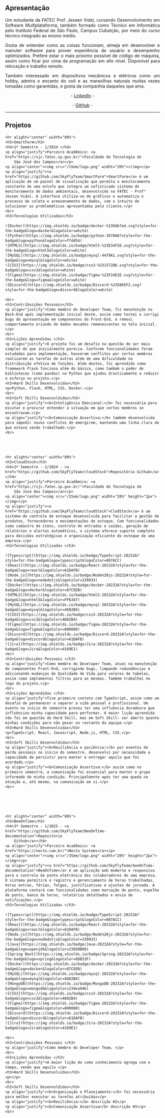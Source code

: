 <div class="apresentacao">
<h2>Apresentação</h2>
<p align="justify">Um estudante da FATEC Prof. Jessen Vidal, cursando Desenvolvimento em Software Multiplataforma, também formado como Técnico em Informática pelo Instituto Federal de São Paulo, Campus Cubatção, por meio do curso técnico integrado ao ensino médio. </p>
<p align="justify">Gosta de entender como as coisas funcionam, almeja em desenvolver e manuter software para prover experiência de usuário e desempenho optimizados. Prefere estar o mais próximo possível de código de máquina, assim como ficar por cima da programação em alto nível. Disponível para relocação e trabalho remoto.</p>
<p align="justify">Também interessado em dispositivos mecânicos e elétricos como um hobby, admira o encanto do voô e as maravilhas naturais muitas vezes tomadas como garantidas, e gosta da companhia daqueles que ama. </p>
<p align="center">- <a href="https://www.linkedin.com/in/ajperes/">LinkedIn</a> -</p>
<p align="center">- <a href="https://github.com/ajperes">GitHub</a> -</p>
</div>
<hr>


  <h2>Projetos</h2>



    <hr alight="center" width="80%">
    <h3>SmartFarm</h3>
    <h4>1º Semestre - 1/2024 </h4>
    <p align="justify">Parceiro Acadêmico: <a href="https://sjc.fatec.sp.gov.br/">Faculdade de Tecnologia de
        São José dos Campos</a></p>
    <p align="center"><img src="/1Sem/logo.png" widht="20%"></img></p>
    <p align="justify"><a href="https://github.com/SkyFlyTeam/SmartFarm">SmartFarm</a> é um aplicação de um painel de visualização que permita o monitoramento constante de uma estufa que integra um sofisticado sistema de monitoramento de dados ambientais, desenvolvido na FATEC - Prof° Jessen Vidal. A interface utiliza-se de gráficos e automatiza o processo de coleta e armazenamento de dados, com o intuito de solucionar as problemáticas apresentadas pelo cliente.</p>
    <br>
    <h3>Tecnologias Utilizadas</h3>

    ![Docker](https://img.shields.io/badge/docker-%230db7ed.svg?style=for-the-badge&logo=docker&logoColor=white)
    ![Python](https://img.shields.io/badge/python-3670A0?style=for-the-badge&logo=python&logoColor=ffdd54)
    ![HTML5](https://img.shields.io/badge/html5-%23E34F26.svg?style=for-the-badge&logo=html5&logoColor=white)
    ![MySQL](https://img.shields.io/badge/mysql-4479A1.svg?style=for-the-badge&logo=mysql&logoColor=white)
    ![CSS3](https://img.shields.io/badge/css3-%231572B6.svg?style=for-the-badge&logo=css3&logoColor=white)
    ![Figma](https://img.shields.io/badge/figma-%23F24E1E.svg?style=for-the-badge&logo=figma&logoColor=white)
    ![Discord](https://img.shields.io/badge/Discord-%235865F2.svg?style=for-the-badge&logo=discord&logoColor=white)

    <br>
    <h3>Contribuições Pessoais</h3>
    <p align="justify">Como membro do Developer Team, fiz manutenção no Back-End após implementação inicial deste, assim como testei e corrigi bugs de apresentação em componentes do Front-End, e removi comportamento oriundo de dados mocados remanescentes na tela inicial.</p>
    <br>
    <h3>Lições Aprendidas </h3>
    <p align="justify">O projeto foi um desafio na questão de ser mais simples do que inicialmente parecia. Conforme funcionalidades foram estudadas para implementação, houveram conflitos por certos membros realizarem as tarefas de outros além de uma dificuldade na distribuição efetiva de funções. Além destes, foi aprendido como framework Flask funciona além do básico, como também o poder de bibliotecas (como pandas) no Python que ajudou drasticamente a reduzir o esforço no projeto.</p>
    <h3>Hard Skills Desenvolvidas</h3>
    <p>Python, Flask, HTML, CSS, Docker.</p>
    <br>
    <h3>Soft Skills Desenvoldidas</h3>
    <p align="justify"><b>Inteligência Emocional:</b> foi necessária para escutar e procurar entender a situação em que certos membros se encontravam.</p>
    <p align="justify"><b>Comunicação Assertiva:</b> também desenvolvida para impedir novos conflitos de emergirem, mantendo uma linha clara do que estava sendo trabalhado.</p>
    <br>




    <hr alight="center" width="80%">
    <h3>CloudStock</h3>
    <h4>2º Semestre - 2/2024 - <a href="https://github.com/SkyFlyTeam/cloudStock">Repositório Github</a></h4>
    <p align="justify">Parceiro Acadêmico: <a href="https://sjc.fatec.sp.gov.br/">Faculdade de Tecnologia de
        São José dos Campos</a></p>
    <p align="center"><img src="/2Sem/logo.png" widht="20%" height="2px"></img></p>
    <p align="justify"><a href="https://github.com/SkyFlyTeam/cloudStock">ClodStock</a> é um sistema de controle de estoque desenvolvida para facilitar a gestão de produtos, fornecedores e movimentações de estoque. Com funcionalidades como cadastro de itens, controle de entradas e saídas, geração de relatórios e alertas automáticos, o sistema oferece suporte completo para decisões estratégicas e organização eficiente do estoque de uma empresa.</p>
    <h3>Tecnologias Utilizadas </h3>

    ![Typescript](https://img.shields.io/badge/TypeScript-20232A?style=for-the-badge&logo=typescript&logoColor=007ACC)
    ![React](https://img.shields.io/badge/React-20232A?style=for-the-badge&logo=react&logoColor=61DAFB)
    ![Node.js](https://img.shields.io/badge/Node%20js-20232A?style=for-the-badge&logo=nodedotjs&logoColor=339933)
    ![Docker](https://img.shields.io/badge/docker-20232A?style=for-the-badge&logo=docker&logoColor=87CEEB)
    ![HTML5](https://img.shields.io/badge/html5-20232A?style=for-the-badge&logo=html5&logoColor=FF6347)
    ![MySQL](https://img.shields.io/badge/mysql-20232A?style=for-the-badge&logo=mysql&logoColor=4682B4)
    ![CSS3](https://img.shields.io/badge/css3-20232A?style=for-the-badge&logo=css3&logoColor=4682B4)
    ![Figma](https://img.shields.io/badge/figma-20232A?style=for-the-badge&logo=figma&logoColor=800000)
    ![Discord](https://img.shields.io/badge/Discord-20232A?style=for-the-badge&logo=discord&logoColor=61DAFB)
    ![Jira](https://img.shields.io/badge/Jira-20232A?style=for-the-badge&logo=Jira&logoColor=4169E1)
    <br>
    <h3>Contribuições Pessoais </h3>
    <p align="justify">Como membro do Developer Team, atuei na manutenção de componentes Front-End, corrigindo bugs, limpando redundâncias e adicionando mudanças de Qualidade de Vida para valores de tabelas, assim como implementei filtros para as mesmas. Também trabalhei no logo do projeto.</p>
    <br>
    <h3>Lições Aprendidas </h3>
    <p align="justify">Tive primeiro contato com TypeScript, assim como um desafio de permanecer e separar a vida pessoal e profissional. Um evento no início do semestre provou ter uma influência duradoura que influênciou minha capacidade para performar. A maior lição aprendida não foi em questão de Hard Skill, mas em Soft Skill: ser aberto quanto minhas condições para não pesar no restante da equipe.</p>
    <h3>Hard Skills Desenvolvidas</h3>
    <p>TypeScript, React, Javascript, Node.js, HTML, CSS.</p>
    <br>
    <h3>Soft Skills Desenvoldidas</h3>
    <p align="justify"><b>Resiliência e paciência:</b> por eventos de perda pessoais no inicio do semestre, desenvolvi por necessidade a capacidade de persistir para manter e entregar aquilo que foi acordado.</p>
    <p align="justify"><b>Comunicação Assertiva:</b> assim como no primeiro semestre, a comunicação foi essencial para manter o grupo informado de minha condição. Principalmente após ter uma queda na atuação e, até mesmo, na comunicação em si.</p>
    <br>





    <hr alight="center" width="80%">
    <h3>BeeOnTime</h3>
    <h4>3º Semestre - 1/2025 - <a href="https://github.com/SkyFlyTeam/BeeOnTime-documentation">Repositório
        Github</a></h4>
    <p align="justify">Parceiro Acadêmico: <a href="https://necto.com.br/">Necto Systems</a></p>
    <p align="center"><img src="/3Sem/logo.png" widht="20%" height="2px"></img></p>
    <p align="justify"><a href="https://github.com/SkyFlyTeam/beeOnTime-documentation">BeeOnTime</a> é um aplicação web moderna e responsiva para o controle de ponto eletrônico dos colaboradores de uma empresa. O sistema permitirá o registro e gerenciamento de horas trabalhadas, horas extras, férias, folgas, justificativas e ajustes de jornada. A plataforma contará com funcionalidades como marcação de ponto, espelho de ponto, banco de horas, relatórios detalhados e envio de notificações.</p>
    <h3>Tecnologias Utilizadas </h3>

    ![Typescript](https://img.shields.io/badge/TypeScript-20232A?style=for-the-badge&logo=typescript&logoColor=007ACC)
    ![React](https://img.shields.io/badge/React-20232A?style=for-the-badge&logo=react&logoColor=61DAFB)
    ![Node.js](https://img.shields.io/badge/Node%20js-20232A?style=for-the-badge&logo=nodedotjs&logoColor=339933)
    ![Java](https://img.shields.io/badge/Java-20232A?style=for-the-badge&logo=openjdk&logoColor=23ED8B00)
    ![Spring Boot](https://img.shields.io/badge/Spring-20232A?style=for-the-badge&logo=spring&logoColor=6DB33F)
    ![Docker](https://img.shields.io/badge/docker-20232A?style=for-the-badge&logo=docker&logoColor=87CEEB)
    ![MySQL](https://img.shields.io/badge/mysql-20232A?style=for-the-badge&logo=mysql&logoColor=4682B4)
    ![MongoDB](https://img.shields.io/badge/MongoDB-20232A?style=for-the-badge&logo=mongodb&logoColor=234ea94b)
    ![CSS3](https://img.shields.io/badge/css3-20232A?style=for-the-badge&logo=css3&logoColor=4682B4)
    ![Figma](https://img.shields.io/badge/figma-20232A?style=for-the-badge&logo=figma&logoColor=800000)
    ![Discord](https://img.shields.io/badge/Discord-20232A?style=for-the-badge&logo=discord&logoColor=61DAFB)
    ![Jira](https://img.shields.io/badge/Jira-20232A?style=for-the-badge&logo=Jira&logoColor=4169E1)

    <br>
    <h3>Contribuições Pessoais </h3>
    <p align="justify">Como membro do Developer Team, </p>
    <br>
    <h3>Lições Aprendidas </h3>
    <p align="justify">A maior lição de como conhecimento agrega com o tempo, vendo que aquilo </p>
    <h3>Hard Skills Desenvolvidas</h3>
    <p></p>
    <br>
    <h3>Soft Skills Desenvoldidas</h3>
    <p align="justify"><b>Organização e Planejamento:</b> foi necessária para melhor executar as tarefas atribuídas</p>
    <p align="justify"><b>Resiliência:</b> descrição #2</p>
    <p align="justify"><b>Comunicação Assertiva</b> descrição #3</p>
    <br>